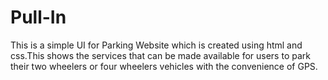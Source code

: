 # Pull-In
This is a simple UI for Parking Website which is created using html and css.This shows the services that can be made available for users to park their two wheelers or four wheelers vehicles with the convenience of GPS.
